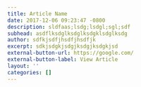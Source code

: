 ```yaml
---
title: Article Name
date: 2017-12-06 09:23:47 -0800
description: sldfaas;lsdg;lsdgl;sgl;sdf
subhead: asdflksdglksdglksdgklsdglksdg
author: sdfkjsdfjhsdfjhsdfjk
excerpt: sdkjsdgkjsdgjksdgjksdgkjsd
external-button-url: https://google.com/
external-button-label: View Article
layout: ''
categories: []
---
```


